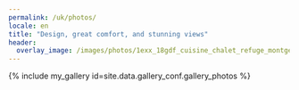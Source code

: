 ```yaml
---
permalink: /uk/photos/
locale: en
title: "Design, great comfort, and stunning views"
header:
  overlay_image: /images/photos/1exx_18gdf_cuisine_chalet_refuge_montgesin_plagne.jpg
---
```


{% include my_gallery id=site.data.gallery_conf.gallery_photos %}
